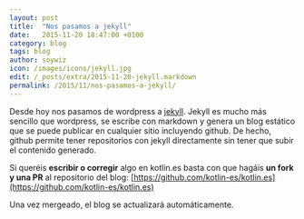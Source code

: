 ```yaml
---
layout: post
title:  "Nos pasamos a jekyll"
date:   2015-11-20 18:47:00 +0100
category: blog
tags: blog
author: soywiz
icon: /images/icons/jekyll.jpg
edit: /_posts/extra/2015-11-20-jekyll.markdown
permalink: /2015/11/nos-pasamos-a-jekyll/
---
```


Desde hoy nos pasamos de wordpress a [jekyll](https://jekyllrb.com/).
Jekyll es mucho más sencillo que wordpress, se escribe con markdown y genera un blog estático
que se puede publicar en cualquier sitio incluyendo github.
De hecho, github permite tener repositorios con jekyll directamente sin tener que subir el contenido generado.

Si queréis **escribir o corregir** algo en kotlin.es basta con que hagáis **un fork y una PR** al repositorio del blog:
[https://github.com/kotlin-es/kotlin.es](https://github.com/kotlin-es/kotlin.es)

Una vez mergeado, el blog se actualizará automáticamente.